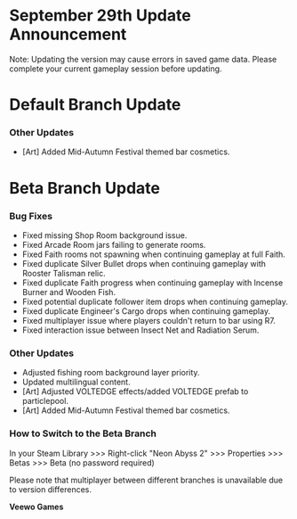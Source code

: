 # September 29th Update Announcement

Note: Updating the version may cause errors in saved game data. Please complete your current gameplay session before updating.

# Default Branch Update

### Other Updates

* [Art] Added Mid-Autumn Festival themed bar cosmetics.
# Beta Branch Update

### Bug Fixes

* Fixed missing Shop Room background issue.
* Fixed Arcade Room jars failing to generate rooms.
* Fixed Faith rooms not spawning when continuing gameplay at full Faith.
* Fixed duplicate Silver Bullet drops when continuing gameplay with Rooster Talisman relic.
* Fixed duplicate Faith progress when continuing gameplay with Incense Burner and Wooden Fish.
* Fixed potential duplicate follower item drops when continuing gameplay.
* Fixed duplicate Engineer's Cargo drops when continuing gameplay.
* Fixed multiplayer issue where players couldn't return to bar using R7.
* Fixed interaction issue between Insect Net and Radiation Serum.
### Other Updates

* Adjusted fishing room background layer priority.
* Updated multilingual content.
* [Art] Adjusted VOLTEDGE effects/added VOLTEDGE prefab to particlepool.
* [Art] Added Mid-Autumn Festival themed bar cosmetics.
### How to Switch to the Beta Branch

In your Steam Library >>> Right-click "Neon Abyss 2" >>> Properties >>> Betas >>> Beta (no password required)

Please note that multiplayer between different branches is unavailable due to version differences.

**Veewo Games**


